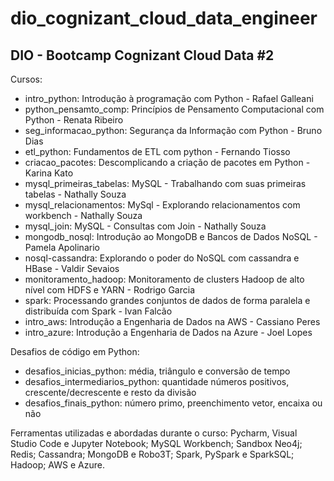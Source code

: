# dio_cognizant_cloud_data_engineer
## DIO - Bootcamp Cognizant Cloud Data #2

Cursos:
- intro_python: Introdução à programação com Python - Rafael Galleani
- python_pensamto_comp: Princípios de Pensamento Computacional com Python - Renata Ribeiro
- seg_informacao_python: Segurança da Informação com Python - Bruno Dias
- etl_python: Fundamentos de ETL com python - Fernando Tiosso
- criacao_pacotes: Descomplicando a criação de pacotes em Python - Karina Kato
- mysql_primeiras_tabelas: MySQL - Trabalhando com suas primeiras tabelas - Nathally Souza
- mysql_relacionamentos: MySql - Explorando relacionamentos com workbench - Nathally Souza
- mysql_join: MySQL - Consultas com Join - Nathally Souza
- mongodb_nosql: Introdução ao MongoDB e Bancos de Dados NoSQL - Pamela Apolinario
- nosql-cassandra: Explorando o poder do NoSQL com cassandra e HBase - Valdir Sevaios
- monitoramento_hadoop: Monitoramento de clusters Hadoop de alto nível com HDFS e YARN - Rodrigo Garcia
- spark: Processando grandes conjuntos de dados de forma paralela e distribuída com Spark - Ivan Falcão
- intro_aws: Introdução a Engenharia de Dados na AWS - Cassiano Peres
- intro_azure: Introdução a Engenharia de Dados na Azure - Joel Lopes

Desafios de código em Python:
- desafios_inicias_python: média, triângulo e conversão de tempo
- desafios_intermediarios_python: quantidade números positivos, crescente/decrescente e resto da divisão
- desafios_finais_python: número primo, preenchimento vetor, encaixa ou não

Ferramentas utilizadas e abordadas durante o curso: Pycharm, Visual Studio  Code e Jupyter Notebook; MySQL Workbench; Sandbox Neo4j; Redis; Cassandra; MongoDB e Robo3T; Spark, PySpark e SparkSQL; Hadoop; AWS e Azure.